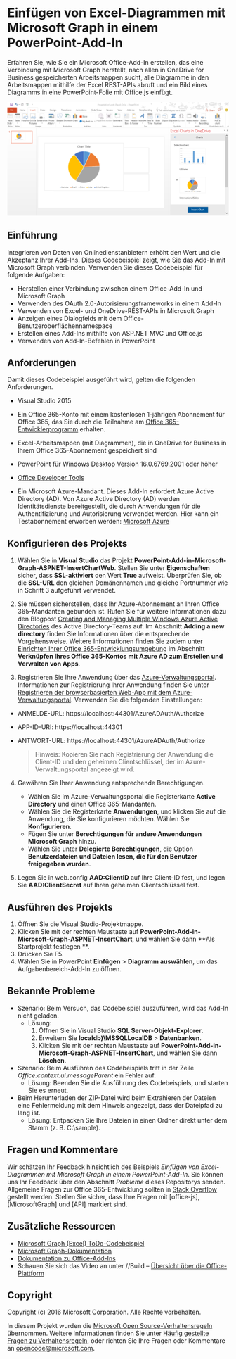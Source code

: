 ﻿# <a name="insert-excel-charts-using-microsoft-graph-in-a-powerpoint-add-in"></a>Einfügen von Excel-Diagrammen mit Microsoft Graph in einem PowerPoint-Add-In 

Erfahren Sie, wie Sie ein Microsoft Office-Add-In erstellen, das eine Verbindung mit Microsoft Graph herstellt, nach allen in OneDrive for Business gespeicherten Arbeitsmappen sucht, alle Diagramme in den Arbeitsmappen mithilfe der Excel REST-APIs abruft und ein Bild eines Diagramms in eine PowerPoint-Folie mit Office.js einfügt.

![Einfügen von Excel-Diagrammen mit Microsoft Graph in einem PowerPoint-Add-In – Beispiel](../images/InsertChart.png)

## <a name="introduction"></a>Einführung

Integrieren von Daten von Onlinedienstanbietern erhöht den Wert und die Akzeptanz Ihrer Add-Ins. Dieses Codebeispiel zeigt, wie Sie das Add-In mit Microsoft Graph verbinden. Verwenden Sie dieses Codebeispiel für folgende Aufgaben:

* Herstellen einer Verbindung zwischen einem Office-Add-In und Microsoft Graph
* Verwenden des OAuth 2.0-Autorisierungsframeworks in einem Add-In
* Verwenden von Excel- und OneDrive-REST-APIs in Microsoft Graph
* Anzeigen eines Dialogfelds mit dem Office-Benutzeroberflächennamespace
* Erstellen eines Add-Ins mithilfe von ASP.NET MVC und Office.js 
* Verwenden von Add-In-Befehlen in PowerPoint


## <a name="prerequisites"></a>Anforderungen
Damit dieses Codebeispiel ausgeführt wird, gelten die folgenden Anforderungen.

* Visual Studio 2015

* Ein Office 365-Konto mit einem kostenlosen 1-jährigen Abonnement für Office 365, das Sie durch die Teilnahme am [Office 365-Entwicklerprogramm](https://aka.ms/devprogramsignup) erhalten.

* Excel-Arbeitsmappen (mit Diagrammen), die in OneDrive for Business in Ihrem Office 365-Abonnement gespeichert sind

* PowerPoint für Windows Desktop Version 16.0.6769.2001 oder höher
* [Office Developer Tools](https://www.visualstudio.com/en-us/features/office-tools-vs.aspx)

* Ein Microsoft Azure-Mandant. Dieses Add-In erfordert Azure Active Directory (AD). Von Azure Active Directory (AD) werden Identitätsdienste bereitgestellt, die durch Anwendungen für die Authentifizierung und Autorisierung verwendet werden. Hier kann ein Testabonnement erworben werden: [Microsoft Azure](https://account.windowsazure.com/SignUp)

## <a name="configure-the-project"></a>Konfigurieren des Projekts

1. Wählen Sie in **Visual Studio** das Projekt **PowerPoint-Add-in-Microsoft-Graph-ASPNET-InsertChartWeb**. Stellen Sie unter **Eigenschaften** sicher, dass **SSL-aktiviert** den Wert **True** aufweist. Überprüfen Sie, ob die **SSL-URL** den gleichen Domänennamen und gleiche Portnummer wie in Schritt 3 aufgeführt verwendet.
 
2. Sie müssen sicherstellen, dass Ihr Azure-Abonnement an Ihren Office 365-Mandanten gebunden ist. Rufen Sie für weitere Informationen dazu den Blogpost [Creating and Managing Multiple Windows Azure Active Directories](http://blogs.technet.com/b/ad/archive/2013/11/08/creating-and-managing-multiple-windows-azure-active-directories.aspx) des Active Directory-Teams auf. Im Abschnitt **Adding a new directory** finden Sie Informationen über die entsprechende Vorgehensweise. Weitere Informationen finden Sie zudem unter [Einrichten Ihrer Office 365-Entwicklungsumgebung](https://msdn.microsoft.com/office/office365/howto/setup-development-environment#bk_CreateAzureSubscription) im Abschnitt **Verknüpfen Ihres Office 365-Kontos mit Azure AD zum Erstellen und Verwalten von Apps**.

3. Registrieren Sie Ihre Anwendung über das [Azure-Verwaltungsportal](https://manage.windowsazure.com). Informationen zur Registrierung Ihrer Anwendung finden Sie unter [Registrieren der browserbasierten Web-App mit dem Azure-Verwaltungsportal](https://msdn.microsoft.com/office/office365/HowTo/add-common-consent-manually#bk_RegisterWebApp). Verwenden Sie die folgenden Einstellungen:

 - ANMELDE-URL: https://localhost:44301/AzureADAuth/Authorize 
 - APP-ID-URI: https://localhost:44301
 - ANTWORT-URL: https://localhost:44301/AzureADAuth/Authorize 

    > Hinweis: Kopieren Sie nach Registrierung der Anwendung die Client-ID und den geheimen Clientschlüssel, der im Azure-Verwaltungsportal angezeigt wird.
     
4. Gewähren Sie Ihrer Anwendung entsprechende Berechtigungen.
    *  Wählen Sie im Azure-Verwaltungsportal die Registerkarte **Active Directory** und einen Office 365-Mandanten.
    *  Wählen Sie die Registerkarte **Anwendungen**, und klicken Sie auf die Anwendung, die Sie konfigurieren möchten. Wählen Sie **Konfigurieren**.
    *  Fügen Sie unter **Berechtigungen für andere Anwendungen** **Microsoft Graph** hinzu.
    *  Wählen Sie unter **Delegierte Berechtigungen**, die Option **Benutzerdateien und Dateien lesen, die für den Benutzer freigegeben wurden**.

5.  Legen Sie in web.config **AAD:ClientID** auf Ihre Client-ID fest, und legen Sie **AAD:ClientSecret** auf Ihren geheimen Clientschlüssel fest. 

## <a name="run-the-project"></a>Ausführen des Projekts
1. Öffnen Sie die Visual Studio-Projektmappe. 
2. Klicken Sie mit der rechten Maustaste auf **PowerPoint-Add-in-Microsoft-Graph-ASPNET-InsertChart**, und wählen Sie dann **Als Startprojekt festlegen **.
2. Drücken Sie F5. 
3. Wählen Sie in PowerPoint **Einfügen** > **Diagramm auswählen**, um das Aufgabenbereich-Add-In zu öffnen.

## <a name="known-issues"></a>Bekannte Probleme

* Szenario: Beim Versuch, das Codebeispiel auszuführen, wird das Add-In nicht geladen.
    * Lösung:  
        1. Öffnen Sie in Visual Studio **SQL Server-Objekt-Explorer**.
        2. Erweitern Sie **localdb)\MSSQLLocalDB** > **Datenbanken**.
        3. Klicken Sie mit der rechten Maustaste auf **PowerPoint-Add-in-Microsoft-Graph-ASPNET-InsertChart**, und wählen Sie dann **Löschen**. 
* Szenario: Beim Ausführen des Codebeispiels tritt in der Zeile *Office.context.ui.messageParent* ein Fehler auf.   
    * Lösung:  Beenden Sie die Ausführung des Codebeispiels, und starten Sie es erneut. 
* Beim Herunterladen der ZIP-Datei wird beim Extrahieren der Dateien eine Fehlermeldung mit dem Hinweis angezeigt, dass der Dateipfad zu lang ist.
    * Lösung: Entpacken Sie Ihre Dateien in einen Ordner direkt unter dem Stamm (z. B. C:\sample).

## <a name="questions-and-comments"></a>Fragen und Kommentare
Wir schätzen Ihr Feedback hinsichtlich des Beispiels *Einfügen von Excel-Diagrammen mit Microsoft Graph in einem PowerPoint-Add-In*. Sie können uns Ihr Feedback über den Abschnitt *Probleme* dieses Repositorys senden. Allgemeine Fragen zur Office 365-Entwicklung sollten in [Stack Overflow](http://stackoverflow.com/questions/tagged/Office365+API) gestellt werden. Stellen Sie sicher, dass Ihre Fragen mit [office-js], [MicrosoftGraph] und [API] markiert sind.

## <a name="additional-resources"></a>Zusätzliche Ressourcen

* [Microsoft Graph (Excel) ToDo-Codebeispiel](https://github.com/OfficeDev/Microsoft-Graph-ASPNET-ExcelREST-ToDo)
* [Microsoft Graph-Dokumentation](https://graph.microsoft.io/en-us/docs)
* [Dokumentation zu Office-Add-Ins](https://dev.office.com/docs/add-ins/overview/office-add-ins)
* Schauen Sie sich das Video an unter //Build – [Übersicht über die Office-Plattform](https://channel9.msdn.com/Events/Build/2016/B872 "Übersicht über die Office-Plattform")

## <a name="copyright"></a>Copyright
Copyright (c) 2016 Microsoft Corporation. Alle Rechte vorbehalten.



In diesem Projekt wurden die [Microsoft Open Source-Verhaltensregeln](https://opensource.microsoft.com/codeofconduct/) übernommen. Weitere Informationen finden Sie unter [Häufig gestellte Fragen zu Verhaltensregeln](https://opensource.microsoft.com/codeofconduct/faq/), oder richten Sie Ihre Fragen oder Kommentare an [opencode@microsoft.com](mailto:opencode@microsoft.com).
